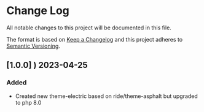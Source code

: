 # Change Log
All notable changes to this project will be documented in this file.

The format is based on [Keep a Changelog](http://keepachangelog.com/)
and this project adheres to [Semantic Versioning](http://semver.org/).

## [1.0.0] ) 2023-04-25
### Added
- Created new theme-electric based on ride/theme-asphalt but upgraded to php 8.0

